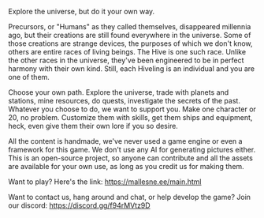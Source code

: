 Explore the universe, but do it your own way. 

Precursors, or "Humans" as they called themselves, disappeared millennia ago, but their creations are still found everywhere in the universe.
Some of those creations are strange devices, the purposes of which we don't know, others are entire races of living beings.
The Hive is one such race. Unlike the other races in the universe, they've been engineered to be in perfect harmony with their own kind.
Still, each Hiveling is an individual and you are one of them.

Choose your own path. Explore the universe, trade with planets and stations, mine resources, do quests, investigate the secrets of the past.
Whatever you choose to do, we want to support you.
Make one character or 20, no problem. 
Customize them with skills, get them ships and equipment, heck, even give them their own lore if you so desire.

All the content is handmade, we've never used a game engine or even a framework for this game.
We don't use any AI for generating pictures either.
This is an open-source project, so anyone can contribute and all the assets are available for your own use, as long as you credit us for making them.

Want to play? Here's the link: https://mallesne.ee/main.html

Want to contact us, hang around and chat, or help develop the game? Join our discord: https://discord.gg/f94rMVtz9D
